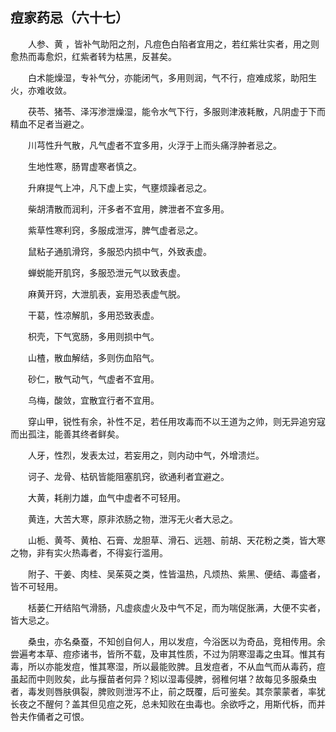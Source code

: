 ## 痘家药忌（六十七）


&emsp;&emsp;人参、黄 ，皆补气助阳之剂，凡痘色白陷者宜用之，若红紫壮实者，用之则愈热而毒愈炽，红紫者转为枯黑，反甚矣。

&emsp;&emsp;白术能燥湿，专补气分，亦能闭气，多用则润，气不行，痘难成浆，助阳生火，亦难收敛。

&emsp;&emsp;茯苓、猪苓、泽泻渗泄燥湿，能令水气下行，多服则津液耗散，凡阴虚于下而精血不足者当避之。

&emsp;&emsp;川芎性升气散，凡气虚者不宜多用，火浮于上而头痛浮肿者忌之。

&emsp;&emsp;生地性寒，肠胃虚寒者慎之。

&emsp;&emsp;升麻提气上冲，凡下虚上实，气壅烦躁者忌之。

&emsp;&emsp;柴胡清散而润利，汗多者不宜用，脾泄者不宜多用。

&emsp;&emsp;紫草性寒利窍，多服成泄泻，脾气虚者忌之。

&emsp;&emsp;鼠粘子通肌滑窍，多服恐内损中气，外致表虚。

&emsp;&emsp;蝉蜕能开肌窍，多服恐泄元气以致表虚。

&emsp;&emsp;麻黄开窍，大泄肌表，妄用恐表虚气脱。

&emsp;&emsp;干葛，性凉解肌，多用恐致表虚。

&emsp;&emsp;枳壳，下气宽肠，多用则损中气。

&emsp;&emsp;山楂，散血解结，多则伤血陷气。

&emsp;&emsp;砂仁，散气动气，气虚者不宜用。

&emsp;&emsp;乌梅，酸敛，宜散宜行者不宜用。

&emsp;&emsp;穿山甲，锐性有余，补性不足，若任用攻毒而不以王道为之帅，则无异追穷寇而出孤注，能善其终者鲜矣。

&emsp;&emsp;人牙，性烈，发表太过，若妄用之，则内动中气，外增溃烂。

&emsp;&emsp;诃子、龙骨、枯矾皆能阻塞肌窍，欲通利者宜避之。

&emsp;&emsp;大黄，耗削力雄，血气中虚者不可轻用。

&emsp;&emsp;黄连，大苦大寒，原非浓肠之物，泄泻无火者大忌之。

&emsp;&emsp;山栀、黄芩、黄柏、石膏、龙胆草、滑石、远翘、前胡、天花粉之类，皆大寒之物，非有实火热毒者，不得妄行滥用。

&emsp;&emsp;附子、干姜、肉桂、吴茱萸之类，性皆温热，凡烦热、紫黑、便结、毒盛者，皆不可轻用。

&emsp;&emsp;栝蒌仁开结陷气滑肠，凡虚痰虚火及中气不足，而为喘促胀满，大便不实者，皆大忌之。

&emsp;&emsp;桑虫，亦名桑蚕，不知创自何人，用以发痘，今浴医以为奇品，竞相传用。余尝遍考本草、痘疹诸书，皆所不载，及审其性质，不过为阴寒湿毒之虫耳。惟其有毒，所以亦能发痘，惟其寒湿，所以最能败脾。且发痘者，不从血气而从毒药，痘虽起而中则败矣，此与揠苗者何异？矧以湿毒侵脾，弱稚何堪？故每见多服桑虫者，毒发则唇肤俱裂，脾败则泄泻不止，前之既覆，后可鉴矣。其奈蒙蒙者，率犹长夜之不醒何？盖其但见痘之死，总未知败在虫毒也。余欲呼之，用斯代柝，而并咎夫作俑者之可恨。


